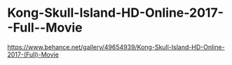 # Kong-Skull-Island-HD-Online-2017--Full--Movie
https://www.behance.net/gallery/49654939/Kong-Skull-Island-HD-Online-2017-(Full)-Movie
